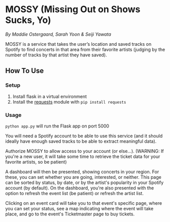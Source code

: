 # MOSSY (Missing Out on Shows Sucks, Yo)
*By Maddie Ostergaard, Sarah Yoon & Seiji Yawata*

MOSSY is a service that takes the user’s location and saved tracks on Spotify to find concerts in that area from their favorite artists (judging by the number of tracks by that artist they have saved).

## How To Use

### Setup
1. Install flask in a virtual environment
2. Install the [requests](http://docs.python-requests.org/en/master/) module with `pip install requests`

### Usage
`python app.py` will run the Flask app on port 5000

You will need a Spotify account to be able to use this service (and it should ideally have enough saved tracks to be able to extract meaningful data).

Authorize MOSSY to allow access to your account (or else...). (WARNING: If you're a new user, it will take some time to retrieve the ticket data for your favorite artists, so be patient)

A dashboard will then be presented, showing concerts in your region. For these, you can set whether you are going, interested, or neither. This page can be sorted by status, by date, or by the artist's popularity in your Spotify account (by default). On the dashboard, you're also presented with the option to refresh the event list (be patient) or refresh the artist list.

Clicking on an event card will take you to that event's specific page, where you can set your status, see a map indicating where the event will take place, and go to the event's Ticketmaster page to buy tickets.


